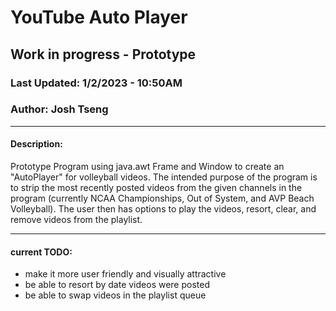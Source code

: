 # YouTube Auto Player

## Work in progress - Prototype
### Last Updated: 1/2/2023 - 10:50AM
### Author: Josh Tseng

---

#### Description:
Prototype Program using java.awt Frame and Window to create an "AutoPlayer" for volleyball videos.
The intended purpose of the program is to strip the most recently posted videos from the given channels in the program (currently NCAA Championships, Out of System, and AVP Beach Volleyball). The user then has options to play the videos, resort, clear, and remove videos from the playlist.

---

#### current TODO:
- make it more user friendly and visually attractive
- be able to resort by date videos were posted
- be able to swap videos in the playlist queue
